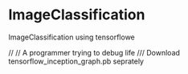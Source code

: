 # ImageClassification
ImageClassification using tensorflowe

//
// A programmer trying to debug life
///
Download tensorflow_inception_graph.pb seprately
